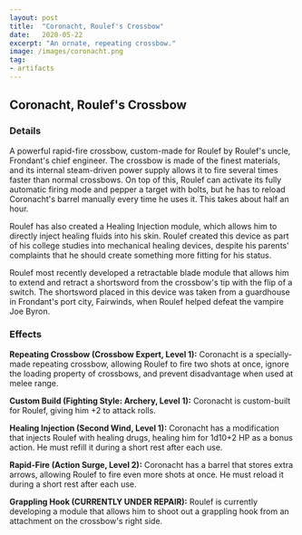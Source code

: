 ```yaml
---
layout: post
title:  "Coronacht, Roulef's Crossbow"
date:   2020-05-22
excerpt: "An ornate, repeating crossbow."
image: /images/coronacht.png
tag:
- artifacts 
---
```


## Coronacht, Roulef's Crossbow

### Details

A powerful rapid-fire crossbow, custom-made for Roulef by Roulef's uncle, Frondant's chief engineer. The crossbow is made of the finest materials, and its internal steam-driven power supply allows it to fire several times faster than normal crossbows. On top of this, Roulef can activate its fully automatic firing mode and pepper a target with bolts, but he has to reload Coronacht's barrel manually every time he uses it. This takes about half an hour.

Roulef has also created a Healing Injection module, which allows him to directly inject healing fluids into his skin. Roulef created this device as part of his college studies into mechanical healing devices, despite his parents' complaints that he should create something more fitting for his status.

Roulef most recently developed a retractable blade module that allows him to extend and retract a shortsword from the crossbow's tip with the flip of a switch. The shortsword placed in this device was taken from a guardhouse in Frondant's port city, Fairwinds, when Roulef helped defeat the vampire Joe Byron.

### Effects

**Repeating Crossbow (Crossbow Expert, Level 1):** 
Coronacht is a specially-made repeating crossbow, allowing Roulef to fire two shots at once, ignore the loading property of crossbows, and prevent disadvantage when used at melee range.

**Custom Build (Fighting Style: Archery, Level 1):** 
Coronacht is custom-built for Roulef, giving him +2 to attack rolls.

**Healing Injection (Second Wind, Level 1):** 
Coronacht has a modification that injects Roulef with healing drugs, healing him for 1d10+2 HP as a bonus action. He must refill it during a short rest after each use.

**Rapid-Fire (Action Surge, Level 2):** 
Coronacht has a barrel that stores extra arrows, allowing Roulef to fire even more shots at once. He must reload it during a short rest after each use.

**Grappling Hook (CURRENTLY UNDER REPAIR):** 
Roulef is currently developing a module that allows him to shoot out a grappling hook from an attachment on the crossbow's right side.

